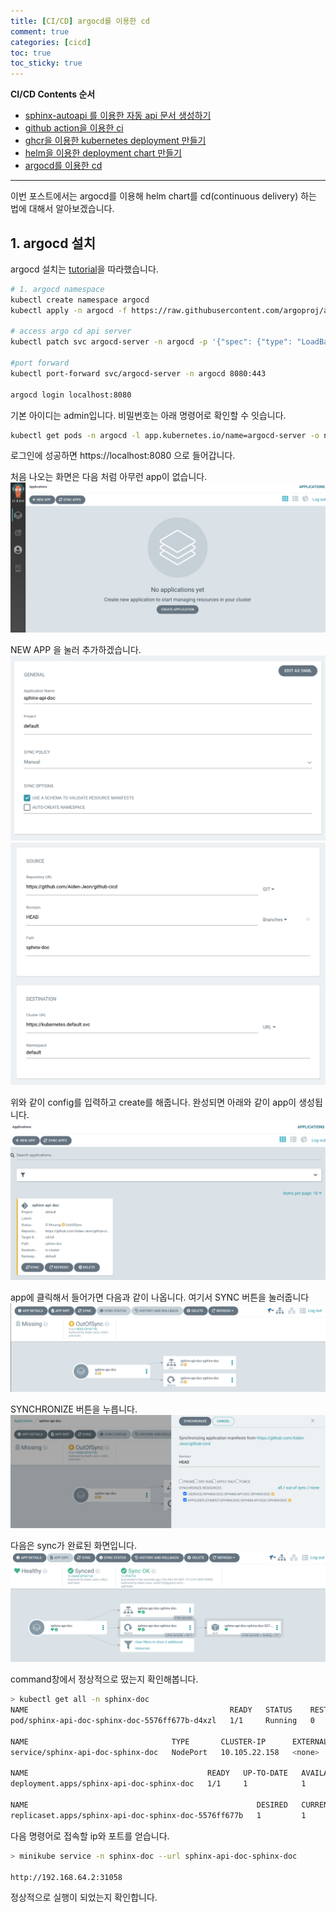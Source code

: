 ```yaml
---
title: [CI/CD] argocd를 이용한 cd
comment: true
categories: [cicd]
toc: true
toc_sticky: true
---
```

**CI/CD Contents 순서**
- [sphinx-autoapi 를 이용한 자동 api 문서 생성하기](https://aiden-jeon.github.io/cicd/sphinx-autoapi)
- [github action을 이용한 ci](https://aiden-jeon.github.io/cicd/github-cicd-1)
- [ghcr을 이용한 kubernetes deployment 만들기](https://aiden-jeon.github.io/cicd/github-cicd-2)
- [helm을 이용한 deployment chart 만들기](https://aiden-jeon.github.io/cicd/github-cicd-3)
- [argocd를 이용한 cd](https://aiden-jeon.github.io/cicd/github-cicd-4)
---

이번 포스트에서는 argocd를 이용해 helm chart를 cd(continuous delivery) 하는 법에 대해서 알아보겠습니다.

## 1. argocd 설치
argocd 설치는 [tutorial](https://argoproj.github.io/argo-cd/getting_started/)을 따라했습니다.

```bash
# 1. argocd namespace
kubectl create namespace argocd
kubectl apply -n argocd -f https://raw.githubusercontent.com/argoproj/argo-cd/stable/manifests/install.yaml

# access argo cd api server
kubectl patch svc argocd-server -n argocd -p '{"spec": {"type": "LoadBalancer"}}'

#port forward
kubectl port-forward svc/argocd-server -n argocd 8080:443

argocd login localhost:8080
```
기본 아이디는 admin입니다. 비밀번호는 아래 명령어로 확인할 수 잇습니다.
```bash
kubectl get pods -n argocd -l app.kubernetes.io/name=argocd-server -o name | cut -d'/' -f 2
```

로그인에 성공하면 https://localhost:8080 으로 들어갑니다.

처음 나오는 화면은 다음 처럼 아무런 app이 없습니다.
![img](/assets/imgs/github/cicd-8.png)

NEW APP 을 눌러 추가하겠습니다.
![img](/assets/imgs/github/cicd-9.png)
![img](/assets/imgs/github/cicd-10.png)

위와 같이 config를 입력하고 create를 해줍니다. 완성되면 아래와 같이 app이 생성됩니다.
![img](/assets/imgs/github/cicd-11.png)

app에 클릭해서 들어가면 다음과 같이 나옵니다. 여기서 SYNC 버튼을 눌러줍니다
![img](/assets/imgs/github/cicd-12.png)

SYNCHRONIZE 버튼을 누릅니다.
![img](/assets/imgs/github/cicd-13.png)

다음은 sync가 완료된 화면입니다.
![img](/assets/imgs/github/cicd-14.png)

command창에서 정상적으로 떴는지 확인해봅니다.
```bash
> kubectl get all -n sphinx-doc
NAME                                             READY   STATUS    RESTARTS   AGE
pod/sphinx-api-doc-sphinx-doc-5576ff677b-d4xzl   1/1     Running   0          89s

NAME                                TYPE       CLUSTER-IP      EXTERNAL-IP   PORT(S)        AGE
service/sphinx-api-doc-sphinx-doc   NodePort   10.105.22.158   <none>        80:31058/TCP   89s

NAME                                        READY   UP-TO-DATE   AVAILABLE   AGE
deployment.apps/sphinx-api-doc-sphinx-doc   1/1     1            1           89s

NAME                                                   DESIRED   CURRENT   READY   AGE
replicaset.apps/sphinx-api-doc-sphinx-doc-5576ff677b   1         1         1       89s
```

다음 명령어로 접속할 ip와 포트를 얻습니다.
```bash
> minikube service -n sphinx-doc --url sphinx-api-doc-sphinx-doc

http://192.168.64.2:31058
```

정상적으로 실행이 되었는지 확인합니다.
